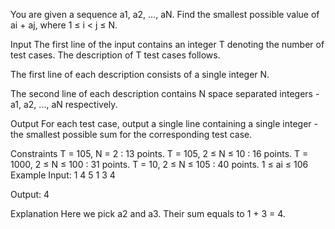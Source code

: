 You are given a sequence a1, a2, ..., aN. Find the smallest possible value of ai + aj, where 1 ≤ i < j ≤ N.

Input
The first line of the input contains an integer T denoting the number of test cases. The description of T test cases follows. 

The first line of each description consists of a single integer N.

The second line of each description contains N space separated integers - a1, a2, ..., aN respectively.

Output
For each test case, output a single line containing a single integer - the smallest possible sum for the corresponding test case.

Constraints
T = 105, N = 2 : 13 points.
T = 105, 2 ≤ N ≤ 10 : 16 points.
T = 1000, 2 ≤ N ≤ 100 : 31 points.
T = 10, 2 ≤ N ≤ 105 : 40 points.
1 ≤ ai ≤ 106
Example
Input:
1
4
5 1 3 4

Output:
4
 

Explanation
Here we pick a2 and a3. Their sum equals to 1 + 3 = 4.
